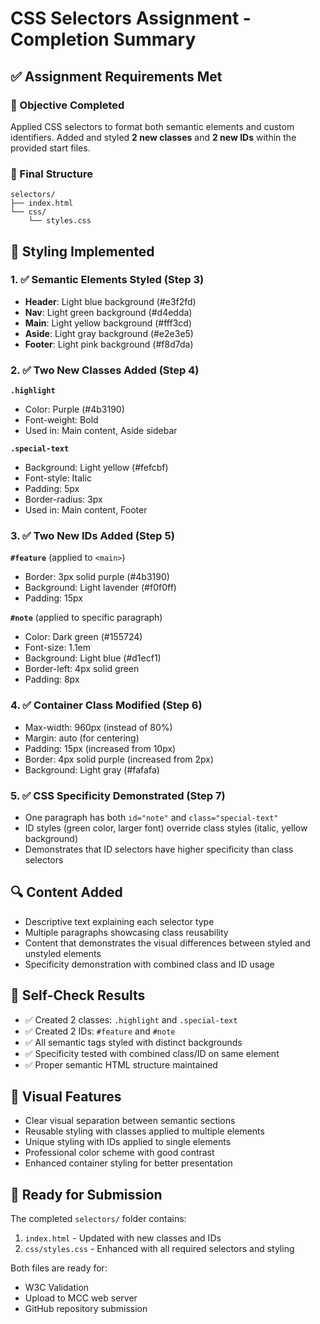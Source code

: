 # CSS Selectors Assignment - Completion Summary

## ✅ Assignment Requirements Met

### 🎯 Objective Completed
Applied CSS selectors to format both semantic elements and custom identifiers. Added and styled **2 new classes** and **2 new IDs** within the provided start files.

### 📁 Final Structure
```
selectors/
├── index.html
└── css/
    └── styles.css
```

## 🎨 Styling Implemented

### 1. ✅ Semantic Elements Styled (Step 3)
- **Header**: Light blue background (#e3f2fd)
- **Nav**: Light green background (#d4edda)  
- **Main**: Light yellow background (#fff3cd)
- **Aside**: Light gray background (#e2e3e5)
- **Footer**: Light pink background (#f8d7da)

### 2. ✅ Two New Classes Added (Step 4)
**`.highlight`**
- Color: Purple (#4b3190)
- Font-weight: Bold
- Used in: Main content, Aside sidebar

**`.special-text`**
- Background: Light yellow (#fefcbf)
- Font-style: Italic
- Padding: 5px
- Border-radius: 3px
- Used in: Main content, Footer

### 3. ✅ Two New IDs Added (Step 5)
**`#feature`** (applied to `<main>`)
- Border: 3px solid purple (#4b3190)
- Background: Light lavender (#f0f0ff)
- Padding: 15px

**`#note`** (applied to specific paragraph)
- Color: Dark green (#155724)
- Font-size: 1.1em
- Background: Light blue (#d1ecf1)
- Border-left: 4px solid green
- Padding: 8px

### 4. ✅ Container Class Modified (Step 6)
- Max-width: 960px (instead of 80%)
- Margin: auto (for centering)
- Padding: 15px (increased from 10px)
- Border: 4px solid purple (increased from 2px)
- Background: Light gray (#fafafa)

### 5. ✅ CSS Specificity Demonstrated (Step 7)
- One paragraph has both `id="note"` and `class="special-text"`
- ID styles (green color, larger font) override class styles (italic, yellow background)
- Demonstrates that ID selectors have higher specificity than class selectors

## 🔍 Content Added
- Descriptive text explaining each selector type
- Multiple paragraphs showcasing class reusability
- Content that demonstrates the visual differences between styled and unstyled elements
- Specificity demonstration with combined class and ID usage

## 🧪 Self-Check Results
- ✅ Created 2 classes: `.highlight` and `.special-text`
- ✅ Created 2 IDs: `#feature` and `#note`
- ✅ All semantic tags styled with distinct backgrounds
- ✅ Specificity tested with combined class/ID on same element
- ✅ Proper semantic HTML structure maintained

## 🎨 Visual Features
- Clear visual separation between semantic sections
- Reusable styling with classes applied to multiple elements
- Unique styling with IDs applied to single elements
- Professional color scheme with good contrast
- Enhanced container styling for better presentation

## 📝 Ready for Submission
The completed `selectors/` folder contains:
1. `index.html` - Updated with new classes and IDs
2. `css/styles.css` - Enhanced with all required selectors and styling

Both files are ready for:
- W3C Validation
- Upload to MCC web server
- GitHub repository submission
